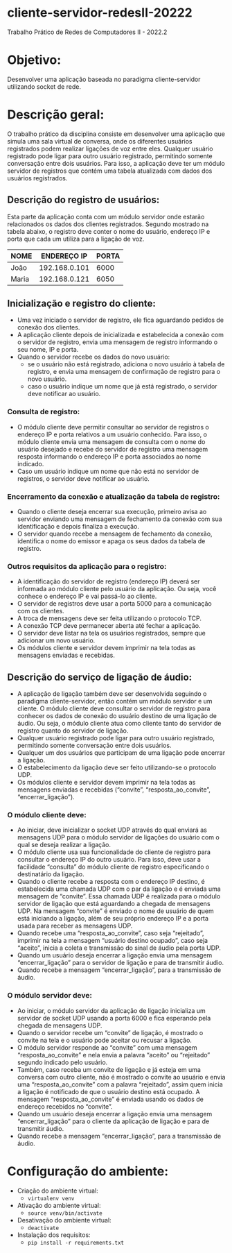 # cliente-servidor-redesII-20222

Trabalho Prático de Redes de Computadores II - 2022.2

# Objetivo: 

Desenvolver uma aplicação baseada no paradigma cliente-servidor utilizando socket de rede.

# Descrição geral:

O trabalho prático da disciplina consiste em desenvolver uma aplicação que simula uma sala virtual de conversa, onde os diferentes usuários registrados podem realizar ligações de voz entre eles. Qualquer usuário registrado pode ligar para outro usuário registrado, permitindo somente conversação entre dois usuários. Para isso, a aplicação deve ter um módulo servidor de registros que contém uma tabela atualizada com dados dos usuários registrados.  

## Descrição do registro de usuários:

Esta parte da aplicação conta com um módulo servidor onde estarão relacionados os dados dos clientes registrados. Segundo mostrado na tabela abaixo, o registro deve conter o nome do usuário, endereço IP e porta que cada um utiliza para a ligação de voz.

| NOME  | ENDEREÇO IP   | PORTA |
| ------- | -------- | -------- |
| João   | 192.168.0.101  | 6000 |  
| Maria   | 192.168.0.121    | 6050 |

## Inicialização e registro do cliente:
 
- Uma vez iniciado o servidor de registro, ele fica aguardando pedidos de conexão dos clientes.
- A aplicação cliente depois de inicializada e estabelecida a conexão com o servidor de registro, envia uma mensagem de registro informando o seu nome, IP e porta.
- Quando o servidor recebe os dados do novo usuário:
  - se o usuário não está registrado, adiciona o novo usuário à tabela de registro, e envia uma mensagem de confirmação de registro para o novo usuário.
  - caso o usuário indique um nome que já está registrado, o servidor deve notificar ao usuário.

### Consulta de registro:

- O módulo cliente deve permitir consultar ao servidor de registros o endereço IP e porta relativos a um usuário conhecido. Para isso, o módulo cliente envia uma mensagem de consulta com o nome do usuário desejado e recebe do servidor de registro uma mensagem resposta informando o endereço IP e porta associados ao nome indicado.
- Caso um usuário indique um nome que não está no servidor de registros, o servidor deve notificar ao usuário.

### Encerramento da conexão e atualização da tabela de registro:

- Quando o cliente deseja encerrar sua execução, primeiro avisa ao servidor enviando uma mensagem de fechamento da conexão com sua identificação e depois finaliza a execução.
- O servidor quando recebe a mensagem de fechamento da conexão, identifica o nome do emissor e apaga os seus dados da tabela de registro.

### Outros requisitos da aplicação para o registro:

- A identificação do servidor de registro (endereço IP) deverá ser informada ao módulo cliente pelo usuário da aplicação. Ou seja, você conhece o endereço IP e vai passá-lo ao cliente.
- O servidor de registros deve usar a porta 5000 para a comunicação com os clientes.
- A troca de mensagens deve ser feita utilizando o protocolo TCP.
- A conexão TCP deve permanecer aberta até fechar a aplicação.
- O servidor deve listar na tela os usuários registrados, sempre que adicionar um novo usuário.
- Os módulos cliente e servidor devem imprimir na tela todas as mensagens enviadas e recebidas.

## Descrição do serviço de ligação de áudio:

- A aplicação de ligação também deve ser desenvolvida seguindo o paradigma cliente-servidor, então contém um módulo servidor e um cliente. O módulo cliente deve consultar o servidor de registro para conhecer os dados de conexão do usuário destino de uma ligação de áudio. Ou seja, o módulo cliente atua como cliente tanto do servidor de registro quanto do servidor de ligação.
- Qualquer usuário registrado pode ligar para outro usuário registrado, permitindo somente conversação entre dois usuários.
- Qualquer um dos usuários que participam de uma ligação pode encerrar a ligação.
- O estabelecimento da ligação deve ser feito utilizando-se o protocolo UDP.
- Os módulos cliente e servidor devem imprimir na tela todas as mensagens enviadas e recebidas (“convite”, “resposta_ao_convite”, “encerrar_ligação”).

### O módulo cliente deve:

- Ao iniciar, deve inicializar o socket UDP através do qual enviará as mensagens UDP para o módulo servidor de ligações do usuário com o qual se deseja realizar a ligação.
- O módulo cliente usa sua funcionalidade do cliente de registro para consultar o endereço IP do outro usuário.  Para isso, deve usar a facilidade “consulta” do módulo cliente de registro especificando o destinatário da ligação.
- Quando o cliente recebe a resposta com o endereço IP destino, é estabelecida uma chamada UDP com o par da ligação e é enviada uma mensagem de “convite”. Essa chamada UDP é realizada para o módulo servidor de ligação que está aguardando a chegada de mensagens UDP. Na mensagem “convite” é enviado o nome de usuário de quem está iniciando a ligação, além de seu próprio endereço IP e a porta usada para receber as mensagens UDP. 
- Quando recebe uma “resposta_ao_convite”, caso seja “rejeitado”, imprimir na tela a mensagem  “usuário destino ocupado”, caso seja “aceito”, inicia a coleta e transmissão do sinal de áudio pela porta UDP.
- Quando um usuário deseja encerrar a ligação envia uma mensagem “encerrar_ligação” para o servidor de ligação e para de transmitir áudio.
- Quando recebe a mensagem “encerrar_ligação”, para a transmissão de áudio.


### O módulo servidor deve:
- Ao iniciar, o módulo servidor da aplicação de ligação inicializa um servidor de socket UDP usando a porta 6000 e fica esperando pela chegada de mensagens UDP.
- Quando o servidor recebe um “convite” de ligação, é mostrado o convite na tela e o usuário pode aceitar ou recusar a ligação. 
- O módulo servidor responde ao “convite” com uma mensagem “resposta_ao_convite” e nela envia a palavra “aceito” ou “rejeitado” segundo indicado pelo usuário.
- Também, caso receba um convite de ligação e já esteja em uma conversa com outro cliente, não é mostrado o convite ao usuário e envia uma “resposta_ao_convite” com a palavra “rejeitado”, assim quem inicia a ligação é notificado de que o usuário destino está ocupado. A mensagem “resposta_ao_convite” é enviada usando os dados de endereço recebidos no “convite”. 
- Quando um usuário deseja encerrar a ligação envia uma mensagem “encerrar_ligação” para o cliente da aplicação de ligação e para de transmitir áudio.
- Quando recebe a mensagem “encerrar_ligação”, para a transmissão de áudio.

# Configuração do ambiente:

- Criação do ambiente virtual:
  - ```virtualenv venv```
- Ativação do ambiente virtual:
  - ```source venv/bin/activate```
- Desativação do ambiente virtual:
  - ```deactivate```
- Instalação dos requisitos:
  - ```pip install -r requirements.txt```
